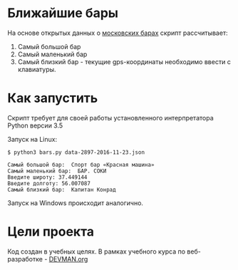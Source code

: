 # Ближайшие бары

На основе открытых данных о [московских барах](http://data.mos.ru/opendata/7710881420-bary) скрипт рассчитывает:

1. Самый большой бар
2. Самый маленький бар
3. Самый близкий бар - текущие gps-координаты необходимо ввести с клавиатуры.

# Как запустить

Скрипт требует для своей работы установленного интерпретатора Python версии 3.5

Запуск на Linux:

```#!bash
$ python3 bars.py data-2897-2016-11-23.json 

Самый большой бар:  Спорт бар «Красная машина»
Самый маленький бар:  БАР. СОКИ
Введите широту: 37.449144
Введите долготу: 56.007087
Самый близкий бар:  Капитан Конрад
```
Запуск на Windows происходит аналогично.

# Цели проекта

Код создан в учебных целях. В рамках учебного курса по веб-разработке - [DEVMAN.org](https://devman.org)
